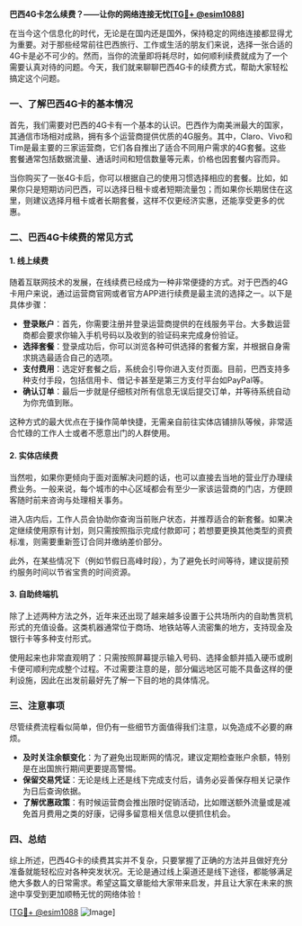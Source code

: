 **巴西4G卡怎么续费？——让你的网络连接无忧[[TG💪+ @esim1088](https://t.me/s/esim1088)]**

在当今这个信息化的时代，无论是在国内还是国外，保持稳定的网络连接都显得尤为重要。对于那些经常前往巴西旅行、工作或生活的朋友们来说，选择一张合适的4G卡是必不可少的。然而，当你的流量即将耗尽时，如何顺利续费就成为了一个需要认真对待的问题。今天，我们就来聊聊巴西4G卡的续费方式，帮助大家轻松搞定这个问题。

### 一、了解巴西4G卡的基本情况

首先，我们需要对巴西的4G卡有一个基本的认识。巴西作为南美洲最大的国家，其通信市场相对成熟，拥有多个运营商提供优质的4G服务。其中，Claro、Vivo和Tim是最主要的三家运营商，它们各自推出了适合不同用户需求的4G套餐。这些套餐通常包括数据流量、通话时间和短信数量等元素，价格也因套餐内容而异。

当你购买了一张4G卡后，你可以根据自己的使用习惯选择相应的套餐。比如，如果你只是短期访问巴西，可以选择日租卡或者短期流量包；而如果你长期居住在这里，则建议选择月租卡或者长期套餐，这样不仅更经济实惠，还能享受更多的优惠。

### 二、巴西4G卡续费的常见方式

#### 1. 线上续费

随着互联网技术的发展，在线续费已经成为一种非常便捷的方式。对于巴西的4G卡用户来说，通过运营商官网或者官方APP进行续费是最主流的选择之一。以下是具体步骤：

- **登录账户**：首先，你需要注册并登录运营商提供的在线服务平台。大多数运营商都会要求你输入手机号码以及收到的验证码来完成身份验证。
- **选择套餐**：登录成功后，你可以浏览各种可供选择的套餐方案，并根据自身需求挑选最适合自己的选项。
- **支付费用**：选定好套餐之后，系统会引导你进入支付页面。目前，巴西支持多种支付手段，包括信用卡、借记卡甚至是第三方支付平台如PayPal等。
- **确认订单**：最后一步就是仔细核对所有信息无误后提交订单，并等待系统自动为你充值到账。

这种方式的最大优点在于操作简单快捷，无需亲自前往实体店铺排队等候，非常适合忙碌的工作人士或者不愿意出门的人群使用。

#### 2. 实体店续费

当然啦，如果你更倾向于面对面解决问题的话，也可以直接去当地的营业厅办理续费业务。一般来说，每个城市的中心区域都会有至少一家该运营商的门店，方便顾客随时前来咨询与处理相关事务。

进入店内后，工作人员会协助你查询当前账户状态，并推荐适合的新套餐。如果决定继续使用原有计划，则只需按照指示完成付款即可；若想要更换其他类型的资费标准，则需要重新签订合同并缴纳差价部分。

此外，在某些情况下（例如节假日高峰时段），为了避免长时间等待，建议提前预约服务时间以节省宝贵的时间资源。

#### 3. 自助终端机

除了上述两种方法之外，近年来还出现了越来越多设置于公共场所内的自助售货机形式的充值设备。这类机器通常位于商场、地铁站等人流密集的地方，支持现金及银行卡等多种支付形式。

使用起来也非常直观明了：只需按照屏幕提示输入号码、选择金额并插入硬币或刷卡便可顺利完成整个过程。不过需要注意的是，部分偏远地区可能不具备这样的便利设施，因此在出发前最好先了解一下目的地的具体情况。

### 三、注意事项

尽管续费流程看似简单，但仍有一些细节方面值得我们注意，以免造成不必要的麻烦。

- **及时关注余额变化**：为了避免出现断网的情况，建议定期检查账户余额，特别是在出国旅行期间更要提高警惕。
- **保留交易凭证**：无论是线上还是线下完成支付后，请务必妥善保存相关记录作为日后查询依据。
- **了解优惠政策**：有时候运营商会推出限时促销活动，比如赠送额外流量或是减免首月费用之类的好康，记得多留意相关信息以便抓住机会。

### 四、总结

综上所述，巴西4G卡的续费其实并不复杂，只要掌握了正确的方法并且做好充分准备就能轻松应对各种突发状况。无论是通过线上渠道还是线下途径，都能够满足绝大多数人的日常需求。希望这篇文章能给大家带来启发，并且让大家在未来的旅途中享受到更加顺畅无忧的网络体验！

[[TG💪+ @esim1088](https://t.me/s/esim1088) ![Image](https://i.postimg.cc/4NQfJmqS/Snipaste-2025-05-13-00-14-12.png)]